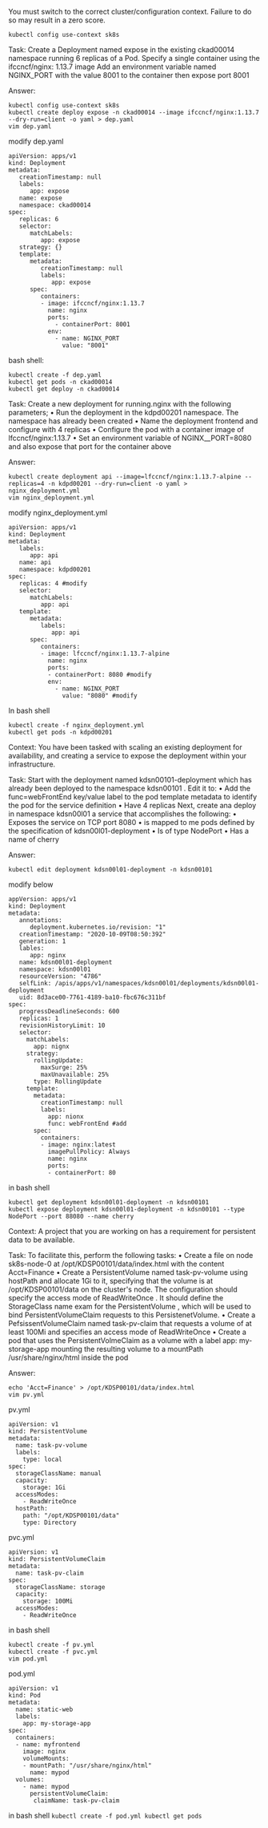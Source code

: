 You must switch to the correct cluster/configuration context.
Failure to do so may result in a zero score.

```
kubectl config use-context sk8s
```

Task:
Create a Deployment named expose in the existing ckad00014 namespace running 6 replicas of a Pod. 
Specify a single container using the ifccncf/nginx: 1.13.7 image 
Add an environment variable named NGINX_PORT with the value 8001 to the container then expose port 8001 

Answer:
```
kubectl config use-context sk8s
kubectl create deploy expose -n ckad00014 --image ifccncf/nginx:1.13.7 --dry-run=client -o yaml > dep.yaml
vim dep.yaml
```

modify dep.yaml
```
apiVersion: apps/v1
kind: Deployment
metadata:
   creationTimestamp: null
   labels:
      app: expose
   name: expose
   namespace: ckad00014
spec:
   replicas: 6
   selector:
      matchLabels:
         app: expose
   strategy: {}
   template:
      metadata:
         creationTimestamp: null
         labels:
            app: expose
      spec:
         containers:
         - image: ifccncf/nginx:1.13.7
           name: nginx
           ports:
             - containerPort: 8001
           env:
             - name: NGINX_PORT
               value: "8001"
```

bash shell:
```
kubectl create -f dep.yaml
kubectl get pods -n ckad00014
kubectl get deploy -n ckad00014
```


Task:
Create a new deployment for running.nginx with the following parameters; 
• Run the deployment in the kdpd00201 namespace. The namespace has already been created 
• Name the deployment frontend and configure with 4 replicas 
• Configure the pod with a container image of lfccncf/nginx:1.13.7 
• Set an environment variable of NGINX__PORT=8080 and also expose that port for the container above

Answer:
```
kubectl create deployment api --image=lfccncf/nginx:1.13.7-alpine --replicas=4 -n kdpd00201 --dry-run=client -o yaml > nginx_deployment.yml
vim nginx_deployment.yml
```

modify nginx_deployment.yml
```
apiVersion: apps/v1
kind: Deployment
metadata:
   labels:
      app: api
   name: api
   namespace: kdpd00201
spec:
   replicas: 4 #modify
   selector:
      matchLabels:
         app: api
   template:
      metadata:
         labels:
            app: api
      spec:
         containers:
         - image: lfccncf/nginx:1.13.7-alpine
           name: nginx
           ports:
           - containerPort: 8080 #modify
           env:
             - name: NGINX_PORT
               value: "8080" #modify
```

In bash shell
```
kubectl create -f nginx_deployment.yml
kubectl get pods -n kdpd00201
```


Context:
You have been tasked with scaling an existing deployment for availability, and creating a service to 
expose the deployment within your infrastructure. 

Task:
Start with the deployment named kdsn00101-deployment which has already been deployed to the 
namespace kdsn00101 . Edit it to: 
• Add the func=webFrontEnd key/value label to the pod template metadata to identify the 
pod for the service definition 
• Have 4 replicas 
Next, create ana deploy in namespace kdsn00l01 a service that accomplishes the following: 
• Exposes the service on TCP port 8080 
• is mapped to me pods defined by the specification of kdsn00l01-deployment 
• Is of type NodePort 
• Has a name of cherry 

Answer:
```
kubectl edit deployment kdsn00l01-deployment -n kdsn00101
```

modify below
```
appVersion: apps/v1
kind: Deployment
metadata:
   annotations:
      deployment.kubernetes.io/revision: "1" 
   creationTimestamp: "2020-10-09T08:50:392"
   generation: 1
   lables:
      app: nginx
   name: kdsn00l01-deployment
   namespace: kdsn00l01
   resourceVersion: "4786" 
   selfLink: /apis/apps/v1/namespaces/kdsn00l01/deployments/kdsn00l01-deployment
   uid: 8d3ace00-7761-4189-ba10-fbc676c311bf
spec:
   progressDeadlineSeconds: 600 
   replicas: 1 
   revisionHistoryLimit: 10
   selector:
     matchLabels:
       app: nignx
     strategy:
       rollingUpdate:
         maxSurge: 25%
         maxUnavailable: 25%
       type: RollingUpdate
     template:
       metadata:
         creationTimestamp: null
         labels:
           app: nionx
           func: webFrontEnd #add
       spec:
         containers:
         - image: nginx:latest
           imagePullPolicy: Always
           name: nginx
           ports:
           - containerPort: 80
```

in bash shell
```
kubectl get deployment kdsn00l01-deployment -n kdsn00101
kubectl expose deployment kdsn00l01-deployment -n kdsn00101 --type NodePort --port 88080 --name cherry
```


Context:
A project that you are working on has a requirement for persistent data to be available. 

Task:
To facilitate this, perform the following tasks: 
• Create a file on node sk8s-node-0 at /opt/KDSP00101/data/index.html with the content Acct=Finance 
• Create a PersistentVolume named task-pv-volume using hostPath and allocate 1Gi to it, specifying that 
the volume is at /opt/KDSP00101/data on the cluster's node. The configuration should specify the access 
mode of ReadWriteOnce . It should define the StorageClass name exam for the PersistentVolume , 
which will be used to bind PersistentVolumeClaim requests to this PersistenetVolume. 
• Create a PefsissentVolumeClaim named task-pv-claim that requests a volume of at least 100Mi and 
specifies an access mode of ReadWriteOnce 
• Create a pod that uses the PersistentVolmeClaim as a volume with a label app: my-storage-app 
mounting the resulting volume to a mountPath /usr/share/nginx/html inside the pod

Answer:
```
echo 'Acct=Finance' > /opt/KDSP00101/data/index.html
vim pv.yml
```

pv.yml
```
apiVersion: v1
kind: PersistentVolume
metadata:
  name: task-pv-volume
  labels:
    type: local
spec:
  storageClassName: manual
  capacity:
    storage: 1Gi
  accessModes:
    - ReadWriteOnce
  hostPath:
    path: "/opt/KDSP00101/data"
    type: Directory
```

pvc.yml
```
apiVersion: v1
kind: PersistentVolumeClaim
metadata:
  name: task-pv-claim
spec:
  storageClassName: storage
  capacity:
    storage: 100Mi
  accessModes:
    - ReadWriteOnce
```

in bash shell
```
kubectl create -f pv.yml
kubectl create -f pvc.yml
vim pod.yml
```

pod.yml
```
apiVersion: v1
kind: Pod
metadata:
  name: static-web
  labels:
    app: my-storage-app
spec:
  containers:
  - name: myfrontend
    image: nginx
    volumeMounts:
    - mountPath: "/usr/share/nginx/html"
      name: mypod
  volumes:
    - name: mypod
      persistentVolumeClaim:
       claimName: task-pv-claim     
```

in bash shell
``
kubectl create -f pod.yml
kubectl get pods
``
